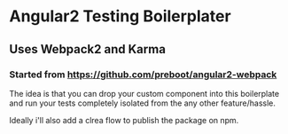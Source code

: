 # Angular2 Testing Boilerplater
## Uses Webpack2 and Karma
### Started from https://github.com/preboot/angular2-webpack

The idea is that you can drop your custom component into 
this boilerplate and run your tests completely isolated from 
the any other feature/hassle.

Ideally i'll also add a clrea flow to publish the package on npm.
